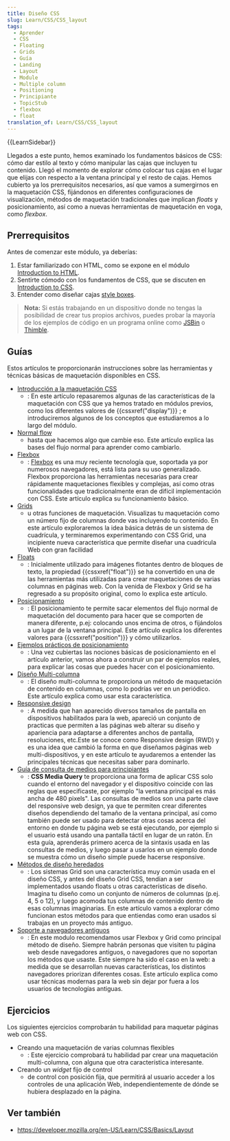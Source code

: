 ```yaml
---
title: Diseño CSS
slug: Learn/CSS/CSS_layout
tags:
  - Aprender
  - CSS
  - Floating
  - Grids
  - Guía
  - Landing
  - Layout
  - Module
  - Multiple column
  - Positioning
  - Principiante
  - TopicStub
  - flexbox
  - float
translation_of: Learn/CSS/CSS_layout
---
```

{{LearnSidebar}}

Llegados a este punto, hemos examinado los fundamentos básicos de CSS: cómo dar estilo al texto y cómo manipular las cajas que incluyen tu contenido. Llegó el momento de explorar cómo colocar tus cajas en el lugar que elijas con respecto a la ventana principal y el resto de cajas. Hemos cubierto ya los prerrequisitos necesarios, así que vamos a sumergirnos en la maquetación CSS, fijándonos en diferentes configuraciones de visualización, métodos de maquetación tradicionales que implican _floats_ y posicionamiento, así como a nuevas herramientas de maquetación en voga, como _flexbox_.

## Prerrequisitos

Antes de comenzar este módulo, ya deberías:

1.  Estar familiarizado con HTML, como se expone en el módulo [Introduction to HTML](/es/docs/Learn/HTML/Introduction_to_HTML).
2.  Sentirte cómodo con los fundamentos de CSS, que se discuten en [Introduction to CSS](/es/docs/Learn/CSS/Introduction_to_CSS).
3.  Entender como diseñar cajas [style boxes](/es/docs/Learn/CSS/Styling_boxes).

> **Nota:** Si estás trabajando en un dispositivo donde no tengas la posibilidad de crear tus propios archivos, puedes probar la mayoría de los ejemplos de código en un programa online como [JSBin](http://jsbin.com/) o [Thimble](https://thimble.mozilla.org/).

## Guías

Estos artículos te proporcionarán instrucciones sobre las herramientas y técnicas básicas de maquetación disponibles en CSS.

- [Introducción a la maquetación CSS](/es/docs/Learn/CSS/CSS_layout/Introduction)
  - : En este artículo repasaremos algunas de las características de la maquetación con CSS que ya hemos tratado en módulos previos, como los diferentes valores de {{cssxref("display")}} ; e introduciremos algunos de los conceptos que estudiaremos a lo largo del módulo.
- [Normal flow](/es/docs/Learn/CSS/CSS_layout/Flujo_normal)
  - hasta que hacemos algo que cambie eso. Este artículo explica las bases del flujo normal para aprender como cambiarlo.
- [Flexbox](/es/docs/Learn/CSS/CSS_layout/Flexbox)
  - : [Flexbox](/es/docs/Web/CSS/CSS_Flexible_Box_Layout/Using_flexbox_to_lay_out_web_applications) es una muy reciente tecnología que, soportada ya por numerosos navegadores, está lista para su uso generalizado. Flexbox proporciona las herramientas necesarias para crear rápidamente maquetaciones flexibles y complejas, así como otras funcionalidades que tradicionalmente eran de difícil implementación con CSS. Este artículo explica su funcionamiento básico.
- [Grids](/es/docs/Learn/CSS/CSS_layout/Grids)
  - u otras funciones de maquetación. Visualizas tu maquetación como un número fijo de columnas donde vas incluyendo tu contenido. En este artículo exploraremos la idea básica detrás de un sistema de cuadrícula, y terminaremos experimentando con CSS Grid, una incipiente nueva característica que permite diseñar una cuadricula Web con gran facilidad
- [Floats](/es/docs/Learn/CSS/CSS_layout/Floats)
  - : Inicialmente utilizado para imágenes flotantes dentro de bloques de texto, la propiedad {{cssxref("float")}} se ha convertido en una de las herramientas más utilizadas para crear maquetaciones de varias columnas en páginas web. Con la venida de Flexbox y Grid se ha regresado a su propósito original, como lo explica este artículo.
- [Posicionamiento](/es/docs/Learn/CSS/CSS_layout/Positioning)
  - : El posicionamiento te permite sacar elementos del flujo normal de maquetación del documento para hacer que se comporten de manera diferente, p.ej: colocando unos encima de otros, o fijándolos a un lugar de la ventana principal. Este artículo explica los diferentes valores para {{cssxref("position")}} y cómo utilizarlos.
- [Ejemplos prácticos de posicionamiento](https://developer.mozilla.org/en-US/docs/Learn/CSS/CSS_layout/Practical_positioning_examples)
  - : Una vez cubiertas las nociones básicas de posicionamiento en el artículo anterior, vamos ahora a construir un par de ejemplos reales, para explicar las cosas que puedes hacer con el posicionamiento.
- [Diseño Multi-columna](/es/docs/Learn/CSS/CSS_layout/Multiple-column_Layout)
  - : El diseño multi-columna te proporciona un método de maquetación de contenido en columnas, como lo podrías ver en un periódico. Este artículo explica como usar esta característica.
- [Responsive design](/es/docs/Learn/CSS/CSS_layout/Diseño_receptivo)
  - : A medida que han aparecido diversos tamaños de pantalla en dispositivos habilitados para la web, apareció un conjunto de practicas que permiten a las páginas web alterar su diseño y apariencia para adaptarse a diferentes anchos de pantalla, resoluciones, etc.Este se conoce como Responsive design (RWD) y es una idea que cambió la forma en que diseñamos páginas web multi-dispositivos, y en este artículo te ayudaremos a entender las principales técnicas que necesitas saber para dominarlo.
- [Guía de consulta de medios para principiantes](/es/docs/Learn/CSS/CSS_layout/Media_queries)
  - : **CSS Media Query** te proporciona una forma de aplicar CSS solo cuando el entorno del navegador y el dispositivo coincide con las reglas que especificaste, por ejemplo "la ventana principal es más ancha de 480 pixels". Las consultas de medios son una parte clave del responsive web design, ya que te permiten crear diferentes diseños dependiendo del tamaño de la ventana principal, así como también puede ser usado para detectar otras cosas acerca del entorno en donde tu página web se está ejecutando, por ejemplo si el usuario está usando una pantalla táctil en lugar de un ratón. En esta guía, aprenderás primero acerca de la sintaxis usada en las consultas de medios, y luego pasar a usarlos en un ejemplo donde se muestra cómo un diseño simple puede hacerse responsive.
- [Métodos de diseño heredados](/es/docs/Learn/CSS/CSS_layout/Legacy_Layout_Methods)
  - : Los sistemas Grid son una característica muy común usada en el diseño CSS, y antes del diseño Grid CSS, tendían a ser implementados usando floats u otras características de diseño. Imagina tu diseño como un conjunto de números de columnas (p.ej. 4, 5 o 12), y luego acomoda tus columnas de contenido dentro de esas columnas imaginarias. En este artículo vamos a explorar cómo funcionan estos métodos para que entiendas como eran usados si trabajas en un proyecto más antiguo.
- [Soporte a navegadores antiguos](/es/docs/Learn/CSS/CSS_layout/Soporte_a_navegadores_antiguos)
  - : En este modulo recomendamos usar Flexbox y Grid como principal método de diseño. Siempre habrán personas que visiten tu página web desde navegadores antiguos, o navegadores que no soportan los métodos que usaste. Este siempre ha sido el caso en la web: a medida que se desarrollan nuevas características, los distintos navegadores priorizan diferentes cosas. Este artículo explica como usar técnicas modernas para la web sin dejar por fuera a los usuarios de tecnologías antiguas.

## Ejercicios

Los siguientes ejercicios comprobarán tu habilidad para maquetar páginas web con CSS.

- Creando una maquetación de varias columnas flexibles
  - : Este ejercicio comprobará tu habilidad par crear una maquetación multi-columna, con alguna que otra característica interesante.
- Creando un _widget_ fijo de control
  - de control con posición fija, que permitirá al usuario acceder a los controles de una aplicación Web, independientemente de dónde se hubiera desplazado en la página.

## Ver también

- <https://developer.mozilla.org/en-US/Learn/CSS/Basics/Layout>

